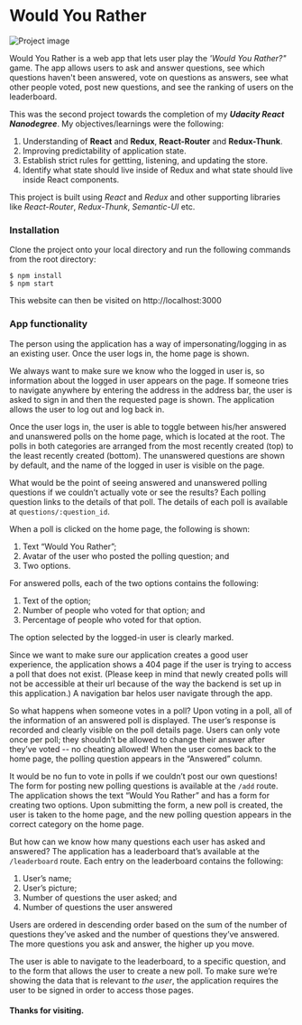 # Would You Rather
![Project image](https://ibb.co/6NX8HM4)

Would You Rather is a web app that lets user play the *'Would You Rather?"* game. The app allows users to 
ask and answer questions, see which questions haven't been answered, vote on questions as answers, see what 
other people voted, post new questions, and see the ranking of users on the leaderboard. 

This was the second project towards the completion of my ***Udacity React Nanodegree***.  My objectives/learnings were the following: 

 1. Understanding of **React** and **Redux**, **React-Router** and **Redux-Thunk**.
 2. Improving predictability of application state. 
 3. Establish strict rules for gettting, listening, and updating the store.
 4. Identify what state should live inside of Redux and what state should live inside React components. 

This project is built using *React* and *Redux* and other supporting libraries like *React-Router*, *Redux-Thunk*, *Semantic-UI* etc. 


### Installation
Clone the project onto your local directory and run the following commands from the root directory: 
```
$ npm install
$ npm start
```
This website can then be visited on http://localhost:3000

### App functionality

The person using the application has a way of impersonating/logging in as an existing user. Once the user logs in, the home page is shown.

We always want to make sure we know who the logged in user is, so information about the logged in user appears on the page. If someone tries to navigate anywhere by entering the address in the address bar, the user is asked to sign in and then the requested page is shown. The application allows the user to log out and log back in.

Once the user logs in, the user is able to toggle between his/her answered and unanswered polls on the home page, which is located at the root. The polls in both categories are arranged from the most recently created (top) to the least recently created (bottom). The unanswered questions are shown by default, and the name of the logged in user is visible on the page.

What would be the point of seeing answered and unanswered polling questions if we couldn’t actually vote or see the results? Each polling question links to the details of that poll. The details of each poll is available at  `questions/:question_id`.

When a poll is clicked on the home page, the following is shown:

1.  Text “Would You Rather”;
2.  Avatar of the user who posted the polling question; and
3.  Two options.

For answered polls, each of the two options contains the following:

1.  Text of the option;
2.  Number of people who voted for that option; and
3.  Percentage of people who voted for that option.

The option selected by the logged-in user is clearly marked.

Since we want to make sure our application creates a good user experience, the application shows a 404 page if the user is trying to access a poll that does not exist. (Please keep in mind that newly created polls will not be accessible at their url because of the way the backend is set up in this application.) A navigation bar helos user navigate through the app. 

So what happens when someone votes in a poll? Upon voting in a poll, all of the information of an answered poll is displayed. The user’s response is recorded and clearly visible on the poll details page. Users can only vote once per poll; they shouldn’t be allowed to change their answer after they’ve voted -- no cheating allowed! When the user comes back to the home page, the polling question appears in the “Answered” column.

It would be no fun to vote in polls if we couldn’t post our own questions! The form for posting new polling questions is available at the  `/add`  route. The application shows the text “Would You Rather” and has a form for creating two options. Upon submitting the form, a new poll is created, the user is taken to the home page, and the new polling question appears in the correct category on the home page.

But how can we know how many questions each user has asked and answered? The application has a leaderboard that’s available at the  `/leaderboard`  route. Each entry on the leaderboard contains the following:

1.  User’s name;
2.  User’s picture;
3.  Number of questions the user asked; and
4.  Number of questions the user answered

Users are ordered in descending order based on the sum of the number of questions they’ve asked and the number of questions they’ve answered. The more questions you ask and answer, the higher up you move.

The user is able to navigate to the leaderboard, to a specific question, and to the form that allows the user to create a new poll. To make sure we’re showing the data that is relevant to  _the user_, the application requires the user to be signed in order to access those pages.

#### Thanks for visiting. 
